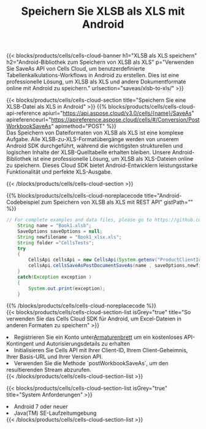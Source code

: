 ﻿---
title:  Speichern Sie XLSB als XLS mit Android
description:  Verwendung des Cloud SDK Aspose.Cells für Android zum Speichern von XLSB-Formatdateien als XLS-Formatdateien.
kwords: Excel, Save XLSB as XLS, REST, Android
howto: How to save XLSB as XLS using Aspose.Cells Cloud Android library.
---
{{< blocks/products/cells/cells-cloud-banner h1="XLSB als XLS speichern" h2="Android-Bibliothek zum Speichern von XLSB als XLS" p="Verwenden Sie SaveAs API von Cells Cloud, um benutzerdefinierte Tabellenkalkulations-Workflows in Android zu erstellen. Dies ist eine professionelle Lösung, um XLSB als XLS und andere Dokumentformate online mit Android zu speichern." urlsection="saveas/xlsb-to-xls/" >}}

{{< blocks/products/cells/cells-cloud-section title="Speichern Sie eine XLSB-Datei als XLS in Android" >}}
{{% blocks/products/cells/cells-cloud-api-reference apiurl="https://api.aspose.cloud/v3.0/cells/{name}/SaveAs" apireferenceurl="https://apireference.aspose.cloud/cells/#/Conversion/PostWorkbookSaveAs" apimethod="POST" %}}
<br/>
Das Speichern von Dateiformaten von XLSB als XLS ist eine komplexe Aufgabe. Alle XLSB-zu-XLS-Formatübergänge werden von unserem Android SDK durchgeführt, während die wichtigsten strukturellen und logischen Inhalte der XLSB-Quelltabelle erhalten bleiben. Unsere Android-Bibliothek ist eine professionelle Lösung, um XLSB als XLS-Dateien online zu speichern. Dieses Cloud SDK bietet Android-Entwicklern leistungsstarke Funktionalität und perfekte XLS-Ausgabe.

{{< /blocks/products/cells/cells-cloud-section >}}

{{% blocks/products/cells/cells-cloud-noreplacecode title="Android-Codebeispiel zum Speichern von XLSB als XLS mit REST API" gistPath="" %}}
  
```java
// For complete examples and data files, please go to https://github.com/aspose-cells-cloud/aspose-cells-cloud-android/
    String name = "Book1.xlsb";
    SaveOptions saveOptions = null;
    String newfilename = "Book1_xlsx.xls";
    String folder ="CellsTests";
    try
    {
        CellsApi cellsApi = new CellsApi(System.getenv("ProductClientId"), System.getenv("ProductClientSecret"));
        cellsApi.cellsSaveAsPostDocumentSaveAs(name , saveOptions,newfilename,false,false,folder,null,null,null,true);                       
    }
    catch(Exception exception )
    {
        System.out.print(exception);
    }
```
  
{{% /blocks/products/cells/cells-cloud-noreplacecode %}}
<br/>
{{< blocks/products/cells/cells-cloud-section-list isGrey="true" title="So verwenden Sie das Cells Cloud SDK für Android, um Excel-Dateien in anderen Formaten zu speichern" >}}
<li> Registrieren Sie ein Konto unter<a href="https://dashboard.aspose.cloud/">Armaturenbrett</a> um ein kostenloses API-Kontingent und Autorisierungsdetails zu erhalten</li>
<li>Initialisieren Sie Cells API mit Ihrer Client-ID, Ihrem Client-Geheimnis, Ihrer Basis-URL und Ihrer Version API.</li>
<li>Verwenden Sie die Methode `postWorkbookSaveAs`, um den resultierenden Stream abzurufen.</li>
{{< /blocks/products/cells/cells-cloud-section-list >}}

{{< blocks/products/cells/cells-cloud-section-list isGrey="true" title="System Anforderungen" >}}
<li>Android 7 oder neuer</li>
<li>Java(TM) SE-Laufzeitumgebung</li>
{{< /blocks/products/cells/cells-cloud-section-list >}}
